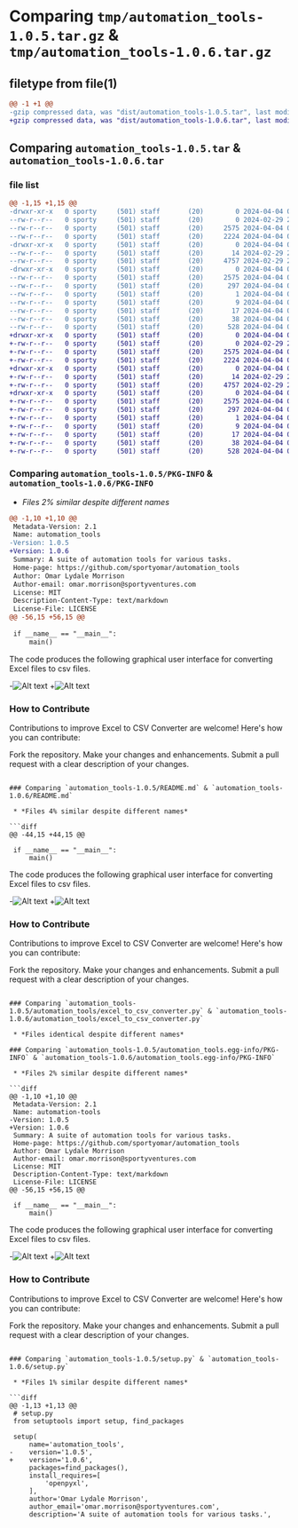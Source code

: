# Comparing `tmp/automation_tools-1.0.5.tar.gz` & `tmp/automation_tools-1.0.6.tar.gz`

## filetype from file(1)

```diff
@@ -1 +1 @@
-gzip compressed data, was "dist/automation_tools-1.0.5.tar", last modified: Thu Apr  4 05:32:42 2024, max compression
+gzip compressed data, was "dist/automation_tools-1.0.6.tar", last modified: Thu Apr  4 05:40:22 2024, max compression
```

## Comparing `automation_tools-1.0.5.tar` & `automation_tools-1.0.6.tar`

### file list

```diff
@@ -1,15 +1,15 @@
-drwxr-xr-x   0 sporty     (501) staff       (20)        0 2024-04-04 05:32:42.035895 automation_tools-1.0.5/
--rw-r--r--   0 sporty     (501) staff       (20)        0 2024-02-29 20:50:12.000000 automation_tools-1.0.5/LICENSE
--rw-r--r--   0 sporty     (501) staff       (20)     2575 2024-04-04 05:32:42.035674 automation_tools-1.0.5/PKG-INFO
--rw-r--r--   0 sporty     (501) staff       (20)     2224 2024-04-04 05:31:16.000000 automation_tools-1.0.5/README.md
-drwxr-xr-x   0 sporty     (501) staff       (20)        0 2024-04-04 05:32:42.034642 automation_tools-1.0.5/automation_tools/
--rw-r--r--   0 sporty     (501) staff       (20)       14 2024-02-29 20:27:09.000000 automation_tools-1.0.5/automation_tools/__init__.py
--rw-r--r--   0 sporty     (501) staff       (20)     4757 2024-02-29 20:12:22.000000 automation_tools-1.0.5/automation_tools/excel_to_csv_converter.py
-drwxr-xr-x   0 sporty     (501) staff       (20)        0 2024-04-04 05:32:42.035418 automation_tools-1.0.5/automation_tools.egg-info/
--rw-r--r--   0 sporty     (501) staff       (20)     2575 2024-04-04 05:32:42.000000 automation_tools-1.0.5/automation_tools.egg-info/PKG-INFO
--rw-r--r--   0 sporty     (501) staff       (20)      297 2024-04-04 05:32:42.000000 automation_tools-1.0.5/automation_tools.egg-info/SOURCES.txt
--rw-r--r--   0 sporty     (501) staff       (20)        1 2024-04-04 05:32:42.000000 automation_tools-1.0.5/automation_tools.egg-info/dependency_links.txt
--rw-r--r--   0 sporty     (501) staff       (20)        9 2024-04-04 05:32:42.000000 automation_tools-1.0.5/automation_tools.egg-info/requires.txt
--rw-r--r--   0 sporty     (501) staff       (20)       17 2024-04-04 05:32:42.000000 automation_tools-1.0.5/automation_tools.egg-info/top_level.txt
--rw-r--r--   0 sporty     (501) staff       (20)       38 2024-04-04 05:32:42.035941 automation_tools-1.0.5/setup.cfg
--rw-r--r--   0 sporty     (501) staff       (20)      528 2024-04-04 05:32:37.000000 automation_tools-1.0.5/setup.py
+drwxr-xr-x   0 sporty     (501) staff       (20)        0 2024-04-04 05:40:22.310080 automation_tools-1.0.6/
+-rw-r--r--   0 sporty     (501) staff       (20)        0 2024-02-29 20:50:12.000000 automation_tools-1.0.6/LICENSE
+-rw-r--r--   0 sporty     (501) staff       (20)     2575 2024-04-04 05:40:22.309853 automation_tools-1.0.6/PKG-INFO
+-rw-r--r--   0 sporty     (501) staff       (20)     2224 2024-04-04 05:39:15.000000 automation_tools-1.0.6/README.md
+drwxr-xr-x   0 sporty     (501) staff       (20)        0 2024-04-04 05:40:22.308879 automation_tools-1.0.6/automation_tools/
+-rw-r--r--   0 sporty     (501) staff       (20)       14 2024-02-29 20:27:09.000000 automation_tools-1.0.6/automation_tools/__init__.py
+-rw-r--r--   0 sporty     (501) staff       (20)     4757 2024-02-29 20:12:22.000000 automation_tools-1.0.6/automation_tools/excel_to_csv_converter.py
+drwxr-xr-x   0 sporty     (501) staff       (20)        0 2024-04-04 05:40:22.309647 automation_tools-1.0.6/automation_tools.egg-info/
+-rw-r--r--   0 sporty     (501) staff       (20)     2575 2024-04-04 05:40:22.000000 automation_tools-1.0.6/automation_tools.egg-info/PKG-INFO
+-rw-r--r--   0 sporty     (501) staff       (20)      297 2024-04-04 05:40:22.000000 automation_tools-1.0.6/automation_tools.egg-info/SOURCES.txt
+-rw-r--r--   0 sporty     (501) staff       (20)        1 2024-04-04 05:40:22.000000 automation_tools-1.0.6/automation_tools.egg-info/dependency_links.txt
+-rw-r--r--   0 sporty     (501) staff       (20)        9 2024-04-04 05:40:22.000000 automation_tools-1.0.6/automation_tools.egg-info/requires.txt
+-rw-r--r--   0 sporty     (501) staff       (20)       17 2024-04-04 05:40:22.000000 automation_tools-1.0.6/automation_tools.egg-info/top_level.txt
+-rw-r--r--   0 sporty     (501) staff       (20)       38 2024-04-04 05:40:22.310124 automation_tools-1.0.6/setup.cfg
+-rw-r--r--   0 sporty     (501) staff       (20)      528 2024-04-04 05:40:11.000000 automation_tools-1.0.6/setup.py
```

### Comparing `automation_tools-1.0.5/PKG-INFO` & `automation_tools-1.0.6/PKG-INFO`

 * *Files 2% similar despite different names*

```diff
@@ -1,10 +1,10 @@
 Metadata-Version: 2.1
 Name: automation_tools
-Version: 1.0.5
+Version: 1.0.6
 Summary: A suite of automation tools for various tasks.
 Home-page: https://github.com/sportyomar/automation_tools
 Author: Omar Lydale Morrison
 Author-email: omar.morrison@sportyventures.com
 License: MIT
 Description-Content-Type: text/markdown
 License-File: LICENSE
@@ -56,15 +56,15 @@
 
 if __name__ == "__main__":
     main()
 ```
 
 The code produces the following graphical user interface for converting Excel files to csv files.
 
-![Alt text](https://raw.githubusercontent.com/sportyomar/automation_tools/main/image.png?token=GHSAT0AAAAAACQQW5QFMA6D6KLP7B5SVSGCZQOHNGA)
+![Alt text](https://raw.githubusercontent.com/sportyomar/automation_tools/main/image.png?token=GHSAT0AAAAAACQQW5QEJKVUMTGGDMVDEMMUZQOHUQQ)
 
 ### How to Contribute
 Contributions to improve Excel to CSV Converter are welcome! Here's how you can contribute:
 
 Fork the repository.
 Make your changes and enhancements.
 Submit a pull request with a clear description of your changes.
```

### Comparing `automation_tools-1.0.5/README.md` & `automation_tools-1.0.6/README.md`

 * *Files 4% similar despite different names*

```diff
@@ -44,15 +44,15 @@
 
 if __name__ == "__main__":
     main()
 ```
 
 The code produces the following graphical user interface for converting Excel files to csv files.
 
-![Alt text](https://raw.githubusercontent.com/sportyomar/automation_tools/main/image.png?token=GHSAT0AAAAAACQQW5QFMA6D6KLP7B5SVSGCZQOHNGA)
+![Alt text](https://raw.githubusercontent.com/sportyomar/automation_tools/main/image.png?token=GHSAT0AAAAAACQQW5QEJKVUMTGGDMVDEMMUZQOHUQQ)
 
 ### How to Contribute
 Contributions to improve Excel to CSV Converter are welcome! Here's how you can contribute:
 
 Fork the repository.
 Make your changes and enhancements.
 Submit a pull request with a clear description of your changes.
```

### Comparing `automation_tools-1.0.5/automation_tools/excel_to_csv_converter.py` & `automation_tools-1.0.6/automation_tools/excel_to_csv_converter.py`

 * *Files identical despite different names*

### Comparing `automation_tools-1.0.5/automation_tools.egg-info/PKG-INFO` & `automation_tools-1.0.6/automation_tools.egg-info/PKG-INFO`

 * *Files 2% similar despite different names*

```diff
@@ -1,10 +1,10 @@
 Metadata-Version: 2.1
 Name: automation-tools
-Version: 1.0.5
+Version: 1.0.6
 Summary: A suite of automation tools for various tasks.
 Home-page: https://github.com/sportyomar/automation_tools
 Author: Omar Lydale Morrison
 Author-email: omar.morrison@sportyventures.com
 License: MIT
 Description-Content-Type: text/markdown
 License-File: LICENSE
@@ -56,15 +56,15 @@
 
 if __name__ == "__main__":
     main()
 ```
 
 The code produces the following graphical user interface for converting Excel files to csv files.
 
-![Alt text](https://raw.githubusercontent.com/sportyomar/automation_tools/main/image.png?token=GHSAT0AAAAAACQQW5QFMA6D6KLP7B5SVSGCZQOHNGA)
+![Alt text](https://raw.githubusercontent.com/sportyomar/automation_tools/main/image.png?token=GHSAT0AAAAAACQQW5QEJKVUMTGGDMVDEMMUZQOHUQQ)
 
 ### How to Contribute
 Contributions to improve Excel to CSV Converter are welcome! Here's how you can contribute:
 
 Fork the repository.
 Make your changes and enhancements.
 Submit a pull request with a clear description of your changes.
```

### Comparing `automation_tools-1.0.5/setup.py` & `automation_tools-1.0.6/setup.py`

 * *Files 1% similar despite different names*

```diff
@@ -1,13 +1,13 @@
 # setup.py
 from setuptools import setup, find_packages
 
 setup(
     name='automation_tools',
-    version='1.0.5',
+    version='1.0.6',
     packages=find_packages(),
     install_requires=[
         'openpyxl',
     ],
     author='Omar Lydale Morrison',
     author_email='omar.morrison@sportyventures.com',
     description='A suite of automation tools for various tasks.',
```

